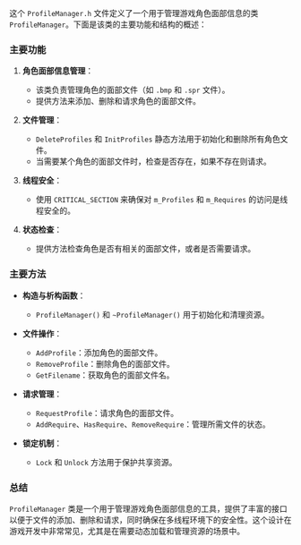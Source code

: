 这个 `ProfileManager.h` 文件定义了一个用于管理游戏角色面部信息的类 `ProfileManager`。下面是该类的主要功能和结构的概述：

### 主要功能

1. **角色面部信息管理**：
   - 该类负责管理角色的面部文件（如 `.bmp` 和 `.spr` 文件）。
   - 提供方法来添加、删除和请求角色的面部文件。

2. **文件管理**：
   - `DeleteProfiles` 和 `InitProfiles` 静态方法用于初始化和删除所有角色文件。
   - 当需要某个角色的面部文件时，检查是否存在，如果不存在则请求。

3. **线程安全**：
   - 使用 `CRITICAL_SECTION` 来确保对 `m_Profiles` 和 `m_Requires` 的访问是线程安全的。

4. **状态检查**：
   - 提供方法检查角色是否有相关的面部文件，或者是否需要请求。

### 主要方法

- **构造与析构函数**：
  - `ProfileManager()` 和 `~ProfileManager()` 用于初始化和清理资源。

- **文件操作**：
  - `AddProfile`：添加角色的面部文件。
  - `RemoveProfile`：删除角色的面部文件。
  - `GetFilename`：获取角色的面部文件名。

- **请求管理**：
  - `RequestProfile`：请求角色的面部文件。
  - `AddRequire`、`HasRequire`、`RemoveRequire`：管理所需文件的状态。

- **锁定机制**：
  - `Lock` 和 `Unlock` 方法用于保护共享资源。

### 总结

`ProfileManager` 类是一个用于管理游戏角色面部信息的工具，提供了丰富的接口以便于文件的添加、删除和请求，同时确保在多线程环境下的安全性。这个设计在游戏开发中非常常见，尤其是在需要动态加载和管理资源的场景中。